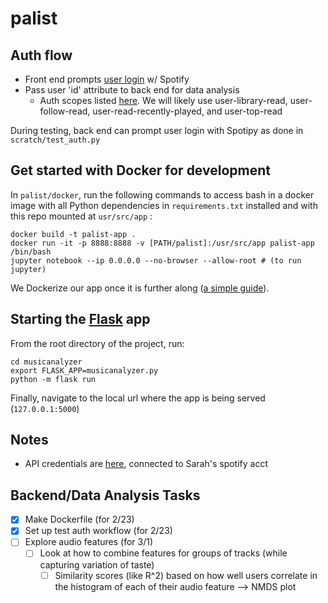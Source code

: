 # palist

## Auth flow
- Front end prompts [user login](https://developer.spotify.com/documentation/web-api/quick-start/) w/ Spotify
- Pass user 'id' attribute to back end for data analysis
    - Auth scopes listed [here](https://developer.spotify.com/documentation/general/guides/scopes). We will likely use user-library-read, user-follow-read, user-read-recently-played, and user-top-read

During testing, back end can prompt user login with Spotipy as done in `scratch/test_auth.py`

## Get started with Docker for development
In `palist/docker`, run the following commands to access bash in a docker image with all Python dependencies in `requirements.txt` installed and with this repo mounted at `usr/src/app` :
```
docker build -t palist-app . 
docker run -it -p 8888:8888 -v [PATH/palist]:/usr/src/app palist-app /bin/bash
jupyter notebook --ip 0.0.0.0 --no-browser --allow-root # (to run jupyter)
```
We Dockerize our app once it is further along ([a simple guide](https://runnable.com/docker/python/dockerize-your-python-application)).

## Starting the [Flask](https://flask.palletsprojects.com/en/1.1.x/) app
From the root directory of the project, run:
```
cd musicanalyzer
export FLASK_APP=musicanalyzer.py
python -m flask run
```
Finally, navigate to the local url where the app is being served (`127.0.0.1:5000`)

## Notes
- API credentials are [here](https://developer.spotify.com/dashboard/applications), connected to Sarah's spotify acct

## Backend/Data Analysis Tasks
- [x] Make Dockerfile (for 2/23)
- [x] Set up test auth workflow (for 2/23)
- [ ] Explore audio features (for 3/1)
    - [ ] Look at how to combine features for groups of tracks (while capturing variation of taste)
        - [ ] Similarity scores (like R^2) based on how well users correlate in the histogram of each of their audio feature --> NMDS plot
